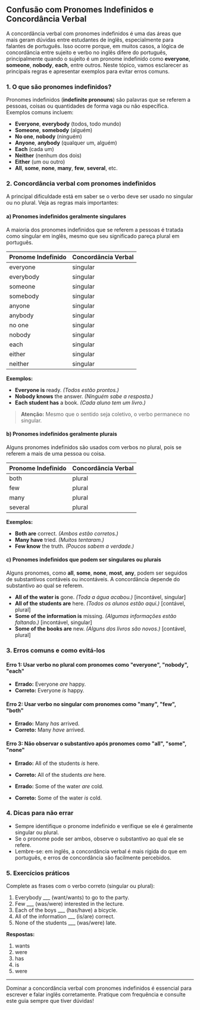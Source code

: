 
## Confusão com Pronomes Indefinidos e Concordância Verbal

A concordância verbal com pronomes indefinidos é uma das áreas que mais geram dúvidas entre estudantes de inglês, especialmente para falantes de português. Isso ocorre porque, em muitos casos, a lógica de concordância entre sujeito e verbo no inglês difere do português, principalmente quando o sujeito é um pronome indefinido como **everyone**, **someone**, **nobody**, **each**, entre outros. Neste tópico, vamos esclarecer as principais regras e apresentar exemplos para evitar erros comuns.

### 1. O que são pronomes indefinidos?

Pronomes indefinidos (**indefinite pronouns**) são palavras que se referem a pessoas, coisas ou quantidades de forma vaga ou não específica. Exemplos comuns incluem:

- **Everyone**, **everybody** (todos, todo mundo)
- **Someone**, **somebody** (alguém)
- **No one**, **nobody** (ninguém)
- **Anyone**, **anybody** (qualquer um, alguém)
- **Each** (cada um)
- **Neither** (nenhum dos dois)
- **Either** (um ou outro)
- **All**, **some**, **none**, **many**, **few**, **several**, etc.

### 2. Concordância verbal com pronomes indefinidos

A principal dificuldade está em saber se o verbo deve ser usado no singular ou no plural. Veja as regras mais importantes:

#### a) Pronomes indefinidos geralmente singulares

A maioria dos pronomes indefinidos que se referem a pessoas é tratada como singular em inglês, mesmo que seu significado pareça plural em português.

| Pronome Indefinido | Concordância Verbal |
|--------------------|--------------------|
| everyone           | singular           |
| everybody          | singular           |
| someone            | singular           |
| somebody           | singular           |
| anyone             | singular           |
| anybody            | singular           |
| no one             | singular           |
| nobody             | singular           |
| each               | singular           |
| either             | singular           |
| neither            | singular           |

**Exemplos:**
- **Everyone is** ready. *(Todos estão prontos.)*
- **Nobody knows** the answer. *(Ninguém sabe a resposta.)*
- **Each student has** a book. *(Cada aluno tem um livro.)*

> **Atenção:** Mesmo que o sentido seja coletivo, o verbo permanece no singular.

#### b) Pronomes indefinidos geralmente plurais

Alguns pronomes indefinidos são usados com verbos no plural, pois se referem a mais de uma pessoa ou coisa.

| Pronome Indefinido | Concordância Verbal |
|--------------------|--------------------|
| both               | plural             |
| few                | plural             |
| many               | plural             |
| several            | plural             |

**Exemplos:**
- **Both are** correct. *(Ambos estão corretos.)*
- **Many have** tried. *(Muitos tentaram.)*
- **Few know** the truth. *(Poucos sabem a verdade.)*

#### c) Pronomes indefinidos que podem ser singulares ou plurais

Alguns pronomes, como **all**, **some**, **none**, **most**, **any**, podem ser seguidos de substantivos contáveis ou incontáveis. A concordância depende do substantivo ao qual se referem.

- **All of the water is** gone. *(Toda a água acabou.)* [incontável, singular]
- **All of the students are** here. *(Todos os alunos estão aqui.)* [contável, plural]
- **Some of the information is** missing. *(Algumas informações estão faltando.)* [incontável, singular]
- **Some of the books are** new. *(Alguns dos livros são novos.)* [contável, plural]

### 3. Erros comuns e como evitá-los

#### Erro 1: Usar verbo no plural com pronomes como "everyone", "nobody", "each"

- **Errado:** Everyone *are* happy.
- **Correto:** Everyone *is* happy.

#### Erro 2: Usar verbo no singular com pronomes como "many", "few", "both"

- **Errado:** Many *has* arrived.
- **Correto:** Many *have* arrived.

#### Erro 3: Não observar o substantivo após pronomes como "all", "some", "none"

- **Errado:** All of the students *is* here.
- **Correto:** All of the students *are* here.

- **Errado:** Some of the water *are* cold.
- **Correto:** Some of the water *is* cold.

### 4. Dicas para não errar

- Sempre identifique o pronome indefinido e verifique se ele é geralmente singular ou plural.
- Se o pronome pode ser ambos, observe o substantivo ao qual ele se refere.
- Lembre-se: em inglês, a concordância verbal é mais rígida do que em português, e erros de concordância são facilmente percebidos.

### 5. Exercícios práticos

Complete as frases com o verbo correto (singular ou plural):

1. Everybody ___ (want/wants) to go to the party.
2. Few ___ (was/were) interested in the lecture.
3. Each of the boys ___ (has/have) a bicycle.
4. All of the information ___ (is/are) correct.
5. None of the students ___ (was/were) late.

**Respostas:**
1. wants
2. were
3. has
4. is
5. were

---

Dominar a concordância verbal com pronomes indefinidos é essencial para escrever e falar inglês corretamente. Pratique com frequência e consulte este guia sempre que tiver dúvidas!
```
